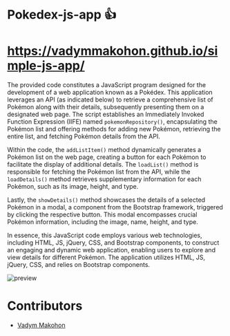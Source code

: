 # Pokedex-js-app 👍 

# https://vadymmakohon.github.io/simple-js-app/

The provided code constitutes a JavaScript program designed for the development of a web application known as a Pokédex. This application leverages an API (as indicated below) to retrieve a comprehensive list of Pokémon along with their details, subsequently presenting them on a designated web page. The script establishes an Immediately Invoked Function Expression (IIFE) named `pokemonRepository()`, encapsulating the Pokémon list and offering methods for adding new Pokémon, retrieving the entire list, and fetching Pokémon details from the API.

Within the code, the `addListItem()` method dynamically generates a Pokémon list on the web page, creating a button for each Pokémon to facilitate the display of additional details. The `loadList()` method is responsible for fetching the Pokémon list from the API, while the `loadDetails()` method retrieves supplementary information for each Pokémon, such as its image, height, and type.

Lastly, the `showDetails()` method showcases the details of a selected Pokémon in a modal, a component from the Bootstrap framework, triggered by clicking the respective button. This modal encompasses crucial Pokémon information, including the image, name, height, and type.

In essence, this JavaScript code employs various web technologies, including HTML, JS, jQuery, CSS, and Bootstrap components, to construct an engaging and dynamic web application, enabling users to explore and view details for different Pokémon.
The application utilizes HTML, JS, jQuery, CSS, and relies on Bootstrap components.

![preview](https://github.com/VadymMakohon/simple-js-app/assets/138728243/9e61c43b-68aa-4701-86c1-330713fb9dce)

# Contributors
- [Vadym Makohon](https://github.com/VadymMakohon)
